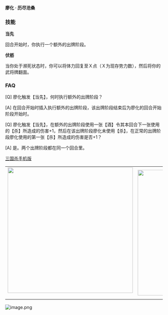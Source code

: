 
#### 廖化 · 历尽沧桑  

### 技能

**当先**

回合开始时，你执行一个额外的出牌阶段。

**伏枥**

当你处于濒死状态时，你可以将体力回复至Ｘ点（Ｘ为现存势力数），然后将你的武将牌翻面。

### FAQ

[Q] 廖化触发【当先】，何时执行额外的出牌阶段？

[A] 在回合开始时插入执行额外的出牌阶段，该出牌阶段结束后为廖化的回合开始阶段开始时。



[Q] 廖化触发【当先】，在额外的出牌阶段使用一张【酒】令其本回合下一张使用的【杀】所造成的伤害+1，然后在该出牌阶段廖化未使用【杀】，在正常的出牌阶段廖化使用的第一张【杀】所造成的伤害是否+1？

[A] 是。两个出牌阶段都在同一个回合里。


 [三国杀手机版](https://apps.apple.com/cn/app/%E4%B8%89%E5%9B%BD%E6%9D%80%E9%97%AE%E9%A2%98%E7%AD%94%E7%96%91/id527602078)
    <div style="text-align: center"><table><tr>
    <td style="text-align: center">
<img src="https://is4-ssl.mzstatic.com/image/thumb/PurpleSource116/v4/1b/38/06/1b380673-fa07-7d70-76af-cc625e8e7894/97f20edf-1616-4b93-9e88-fbaebfe22faf_page-0.jpg/460x0w.webp" height="400">
</td>
<td style="text-align: center">
<img src="https://is5-ssl.mzstatic.com/image/thumb/PurpleSource126/v4/f6/ae/05/f6ae053d-def3-e9be-a991-74954202adad/7a500a3f-0dc0-4c7a-8287-6eed7e11d2b4_page-1.jpg/460x0w.webp" height="400">
</td>
<td style="text-align: center">
<img src="https://is2-ssl.mzstatic.com/image/thumb/PurpleSource126/v4/f3/38/97/f33897de-2a22-ec13-1832-60c35c10fe7c/7fbfdcd6-9f03-45ce-8dc1-bad59b0e5f5d_page-2.jpg/460x0w.webp" height="400">
</td>
<td style="text-align: center">
<img src="https://is2-ssl.mzstatic.com/image/thumb/PurpleSource116/v4/7c/bf/db/7cbfdbb7-8d99-a661-c3a7-bc4e3fdb840a/5e805d5e-b991-4341-bdf6-233a5dd8d703_page-3.jpg/460x0w.webp" height="400">
</td>
</tr>
</table>
</div>
    
 ![image.png](https://s2.loli.net/2022/01/10/Z85EF3hBpvU41oI.png)
